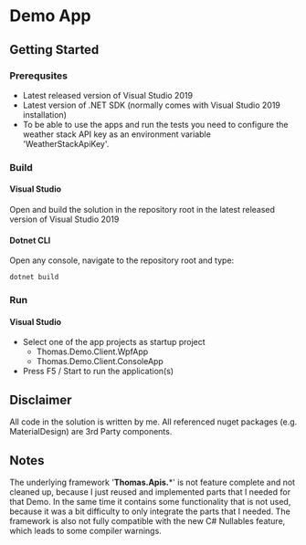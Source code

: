 # Demo App

## Getting Started

### Prerequsites
* Latest released version of Visual Studio 2019
* Latest version of .NET SDK (normally comes with Visual Studio 2019 installation)
* To be able to use the apps and run the tests you need to configure the weather stack API key as an environment variable 'WeatherStackApiKey'.

### Build
#### Visual Studio
Open and build the solution in the repository root in the latest released version of Visual Studio 2019 

#### Dotnet CLI
Open any console, navigate to the repository root and type:
```
dotnet build
```

### Run

#### Visual Studio
* Select one of the app projects as startup project
  * Thomas.Demo.Client.WpfApp
  * Thomas.Demo.Client.ConsoleApp
* Press F5 / Start to run the application(s)


## Disclaimer
All code in the solution is written by me. All referenced nuget packages (e.g. MaterialDesign) are 3rd Party components.

## Notes
The underlying framework '**Thomas.Apis.***' is not feature complete and not cleaned up, because I just reused and implemented parts that I needed for that Demo. In the same time it contains some functionality that is not used, because it was a bit difficulty to only integrate the parts that I needed.
The framework is also not fully compatible with the new C# Nullables feature, which leads to some compiler warnings.
